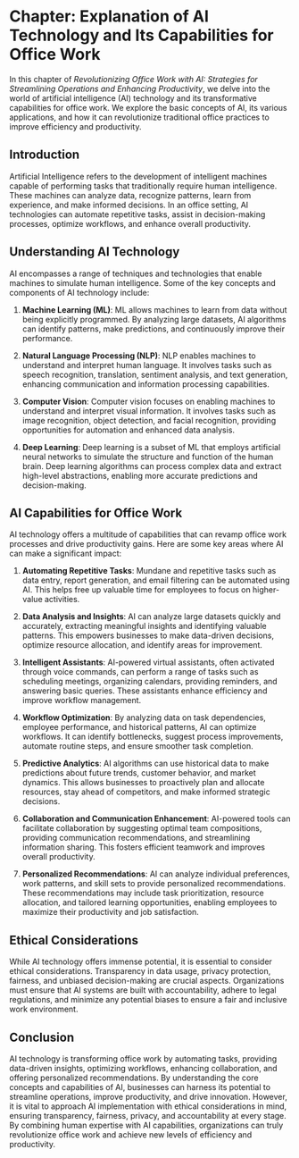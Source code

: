 Chapter: Explanation of AI Technology and Its Capabilities for Office Work
==========================================================================

In this chapter of *Revolutionizing Office Work with AI: Strategies for Streamlining Operations and Enhancing Productivity*, we delve into the world of artificial intelligence (AI) technology and its transformative capabilities for office work. We explore the basic concepts of AI, its various applications, and how it can revolutionize traditional office practices to improve efficiency and productivity.

Introduction
------------

Artificial Intelligence refers to the development of intelligent machines capable of performing tasks that traditionally require human intelligence. These machines can analyze data, recognize patterns, learn from experience, and make informed decisions. In an office setting, AI technologies can automate repetitive tasks, assist in decision-making processes, optimize workflows, and enhance overall productivity.

Understanding AI Technology
---------------------------

AI encompasses a range of techniques and technologies that enable machines to simulate human intelligence. Some of the key concepts and components of AI technology include:

1. **Machine Learning (ML)**: ML allows machines to learn from data without being explicitly programmed. By analyzing large datasets, AI algorithms can identify patterns, make predictions, and continuously improve their performance.

2. **Natural Language Processing (NLP)**: NLP enables machines to understand and interpret human language. It involves tasks such as speech recognition, translation, sentiment analysis, and text generation, enhancing communication and information processing capabilities.

3. **Computer Vision**: Computer vision focuses on enabling machines to understand and interpret visual information. It involves tasks such as image recognition, object detection, and facial recognition, providing opportunities for automation and enhanced data analysis.

4. **Deep Learning**: Deep learning is a subset of ML that employs artificial neural networks to simulate the structure and function of the human brain. Deep learning algorithms can process complex data and extract high-level abstractions, enabling more accurate predictions and decision-making.

AI Capabilities for Office Work
-------------------------------

AI technology offers a multitude of capabilities that can revamp office work processes and drive productivity gains. Here are some key areas where AI can make a significant impact:

1. **Automating Repetitive Tasks**: Mundane and repetitive tasks such as data entry, report generation, and email filtering can be automated using AI. This helps free up valuable time for employees to focus on higher-value activities.

2. **Data Analysis and Insights**: AI can analyze large datasets quickly and accurately, extracting meaningful insights and identifying valuable patterns. This empowers businesses to make data-driven decisions, optimize resource allocation, and identify areas for improvement.

3. **Intelligent Assistants**: AI-powered virtual assistants, often activated through voice commands, can perform a range of tasks such as scheduling meetings, organizing calendars, providing reminders, and answering basic queries. These assistants enhance efficiency and improve workflow management.

4. **Workflow Optimization**: By analyzing data on task dependencies, employee performance, and historical patterns, AI can optimize workflows. It can identify bottlenecks, suggest process improvements, automate routine steps, and ensure smoother task completion.

5. **Predictive Analytics**: AI algorithms can use historical data to make predictions about future trends, customer behavior, and market dynamics. This allows businesses to proactively plan and allocate resources, stay ahead of competitors, and make informed strategic decisions.

6. **Collaboration and Communication Enhancement**: AI-powered tools can facilitate collaboration by suggesting optimal team compositions, providing communication recommendations, and streamlining information sharing. This fosters efficient teamwork and improves overall productivity.

7. **Personalized Recommendations**: AI can analyze individual preferences, work patterns, and skill sets to provide personalized recommendations. These recommendations may include task prioritization, resource allocation, and tailored learning opportunities, enabling employees to maximize their productivity and job satisfaction.

Ethical Considerations
----------------------

While AI technology offers immense potential, it is essential to consider ethical considerations. Transparency in data usage, privacy protection, fairness, and unbiased decision-making are crucial aspects. Organizations must ensure that AI systems are built with accountability, adhere to legal regulations, and minimize any potential biases to ensure a fair and inclusive work environment.

Conclusion
----------

AI technology is transforming office work by automating tasks, providing data-driven insights, optimizing workflows, enhancing collaboration, and offering personalized recommendations. By understanding the core concepts and capabilities of AI, businesses can harness its potential to streamline operations, improve productivity, and drive innovation. However, it is vital to approach AI implementation with ethical considerations in mind, ensuring transparency, fairness, privacy, and accountability at every stage. By combining human expertise with AI capabilities, organizations can truly revolutionize office work and achieve new levels of efficiency and productivity.
